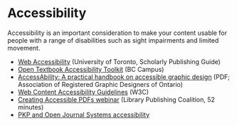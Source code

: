 # Accessibility

Accessibility is an important consideration to make your content usable for people with a range of disabilities such as sight impairments and limited movement.  

-   [Web Accessibility](https://jps.library.utoronto.ca/index.php/pubguide/accessibility) (University of Toronto, Scholarly Publishing Guide)    
-   [Open Textbook Accessibility Toolkit](https://open.bccampus.ca/2015/02/26/introducing-the-b-c-open-textbook-accessibility-toolkit/) (BC Campus)    
-   [AccessAbility: A practical handbook on accessible graphic design](https://www.rgd.ca/database/files/library/RGD_AccessAbility_Handbook.pdf) (PDF; Association of Registered Graphic Designers of Ontario)   
-   [Web Content Accessibility Guidelines](https://www.w3.org/TR/WCAG20/) (W3C)    
-   [Creating Accessible PDFs webinar](https://librarypublishing.org/creating-accessible-pdfs/) (Library Publishing Coalition, 52 minutes) 
-   [PKP and Open Journal Systems accessibility](https://pkp.sfu.ca/2015/11/30/tackling-accessibility-in-ojs-3-0-beta-2/)

